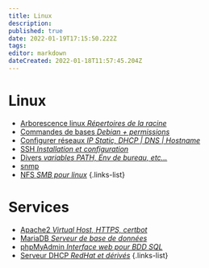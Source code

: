 ```yaml
---
title: Linux
description: 
published: true
date: 2022-01-19T17:15:50.222Z
tags: 
editor: markdown
dateCreated: 2022-01-18T11:57:45.204Z
---
```


# Linux

- [Arborescence linux *Répertoires de la racine*](/Linux/Arborescence-linux)
- [Commandes de bases *Debian + permissions*](/Linux/Commandes)
- [Configurer réseaux *IP Static, DHCP | DNS | Hostname*](/Linux/Configurer-Réseaux)
- [SSH *Installation et configuration*](/Linux/SSH)
- [Divers *variables PATH, Env de bureau, etc...*](/Linux/Divers)
- [snmp](/Linux/snmp)
- [NFS *SMB pour linux*](/Linux/NFS)
{.links-list}

# Services
- [Apache2 *Virtual Host, HTTPS, certbot*](/Linux/Apache2)
- [MariaDB *Serveur de base de données*](/Linux/MariaDB)
- [phpMyAdmin *Interface web pour BDD SQL*](/Linux/phpMyAdmin)
- [Serveur DHCP *RedHat et dérivés*](/Linux/Serveur_DHCP)
{.links-list}
